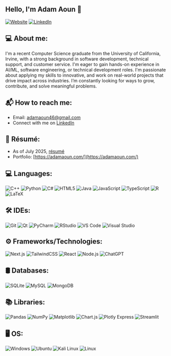 ## Hello, I'm Adam Aoun 👋

[![Website](https://img.shields.io/badge/Website-black?style=for-the-badge&logo=github)](https://adamaoun.com) [![LinkedIn](https://img.shields.io/badge/LinkedIn-blue?style=for-the-badge&logo=linkedin)](https://www.linkedin.com/in/adam-aoun/)

## 💻 About me:

I'm a recent Computer Science graduate from the University of California, Irvine, with a strong background in software development, technical support, and customer service. I'm eager to gain hands-on experience in AI/ML, software engineering, or technical development roles.
I'm passionate about applying my skills to innovative, and work on real-world projects that drive impact across industries. I’m constantly looking for ways to grow, contribute, and solve meaningful problems.

## 📬 How to reach me:

- Email: [adamaoun46@gmail.com](mailto:adamaoun46@gmail.com)  
- Connect with me on [LinkedIn](https://www.linkedin.com/in/adam-aoun/)

## 📄 Résumé:

- As of July 2025, [résumé](https://github.com/adsmash/Resume/blob/main/Adam%20Resume%20.5.pdf)
- Portfolio: [https://adamaoun.com/](https://adamaoun.com/)

## 💻 Languages:

![C++](https://img.shields.io/badge/C++-00599C?style=for-the-badge&logo=c%2b%2b&logoColor=white)
![Python](https://img.shields.io/badge/Python-3776AB?style=for-the-badge&logo=python&logoColor=white)
![C#](https://img.shields.io/badge/C%23-239120?style=for-the-badge&logo=c-sharp&logoColor=white)
![HTML5](https://img.shields.io/badge/HTML5-E34F26?style=for-the-badge&logo=html5&logoColor=white)
![Java](https://img.shields.io/badge/Java-ED8B00?style=for-the-badge&logo=java&logoColor=white)
![JavaScript](https://img.shields.io/badge/JavaScript-F7DF1E?style=for-the-badge&logo=javascript&logoColor=black)
![TypeScript](https://img.shields.io/badge/TypeScript-3178C6?style=for-the-badge&logo=typescript&logoColor=white)
![R](https://img.shields.io/badge/R-276DC3?style=for-the-badge&logo=r&logoColor=white)
![LaTeX](https://img.shields.io/badge/LaTeX-008080?style=for-the-badge&logo=latex&logoColor=white)

## 🛠️ IDEs:

![Git](https://img.shields.io/badge/GIT-F05032?style=for-the-badge&logo=git&logoColor=white)
![Qt](https://img.shields.io/badge/Qt-41CD52?style=for-the-badge&logo=qt&logoColor=white)
![PyCharm](https://img.shields.io/badge/PyCharm-000000?style=for-the-badge&logo=pycharm&logoColor=white)
![RStudio](https://img.shields.io/badge/RStudio-75AADB?style=for-the-badge&logo=rstudio&logoColor=white)
![VS Code](https://img.shields.io/badge/VSCode-007ACC?style=for-the-badge&logo=visual-studio-code&logoColor=white)
![Visual Studio](https://img.shields.io/badge/Visual_Studio-5C2D91?style=for-the-badge&logo=visual-studio&logoColor=white)

## ⚙️ Frameworks/Technologies:

![Next.js](https://img.shields.io/badge/NEXT-black?style=for-the-badge&logo=next.js&logoColor=white)
![TailwindCSS](https://img.shields.io/badge/TailwindCSS-38B2AC?style=for-the-badge&logo=tailwind-css&logoColor=white)
![React](https://img.shields.io/badge/React-61DAFB?style=for-the-badge&logo=react&logoColor=black)
![Node.js](https://img.shields.io/badge/Node.js-68A063?style=for-the-badge&logo=node.js&logoColor=white)
![ChatGPT](https://img.shields.io/badge/ChatGPT-41B883?style=for-the-badge&logo=openai&logoColor=white)

## 🛢️ Databases:

![SQLite](https://img.shields.io/badge/SQLite-003B57?style=for-the-badge&logo=sqlite&logoColor=white)
![MySQL](https://img.shields.io/badge/MySQL-4479A1?style=for-the-badge&logo=mysql&logoColor=white)
![MongoDB](https://img.shields.io/badge/MongoDB-4EA94B?style=for-the-badge&logo=mongodb&logoColor=white)

## 📚 Libraries:

![Pandas](https://img.shields.io/badge/Pandas-150458?style=for-the-badge&logo=pandas&logoColor=white)
![NumPy](https://img.shields.io/badge/NumPy-013243?style=for-the-badge&logo=numpy&logoColor=white)
![Matplotlib](https://img.shields.io/badge/Matplotlib-FFFFFF?style=for-the-badge&logo=matplotlib&logoColor=black)
![Chart.js](https://img.shields.io/badge/Chart.js-F5788D?style=for-the-badge&logo=chartdotjs&logoColor=white)
![Plotly Express](https://img.shields.io/badge/Plotly_Express-3F4F75?style=for-the-badge&logo=plotly&logoColor=white)
![Streamlit](https://img.shields.io/badge/Streamlit-FF4B4B?style=for-the-badge&logo=streamlit&logoColor=white)

## 🖥️ OS:

![Windows](https://img.shields.io/badge/Windows-0078D6?style=for-the-badge&logo=windows&logoColor=white)
![Ubuntu](https://img.shields.io/badge/Ubuntu-E95420?style=for-the-badge&logo=ubuntu&logoColor=white)
![Kali Linux](https://img.shields.io/badge/Kali_Linux-557C94?style=for-the-badge&logo=kalilinux&logoColor=white)
![Linux](https://img.shields.io/badge/Linux-FCC624?style=for-the-badge&logo=linux&logoColor=black)



